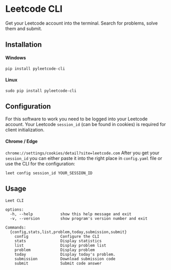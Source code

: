 # Leetcode CLI
Get your Leetcode account into the terminal. Search for problems, solve them and submit.

## Installation
#### Windows
```
pip install pyleetcode-cli
```

#### Linux
```
sudo pip install pyleetcode-cli
```

## Configuration
For this software to work you need to be logged into your Leetcode account. Your Leetcode `session_id` (can be found in cookies) is required for client initialization.
#### Chrome / Edge
``` chrome://settings/cookies/detail?site=leetcode.com ```
After you get your `session_id` you can either paste it into the right place in `config.yaml` file or use the CLI for the configuration:
``` 
leet config session_id YOUR_SESSION_ID
```

## Usage
```
Leet CLI

options:
  -h, --help            show this help message and exit
  -v, --version         show program's version number and exit

Commands:
  {config,stats,list,problem,today,submission,submit}
    config              Configure the CLI
    stats               Display statistics
    list                Display problem list
    problem             Display problem
    today               Display today's problem.
    submission          Download submission code
    submit              Submit code answer
```
